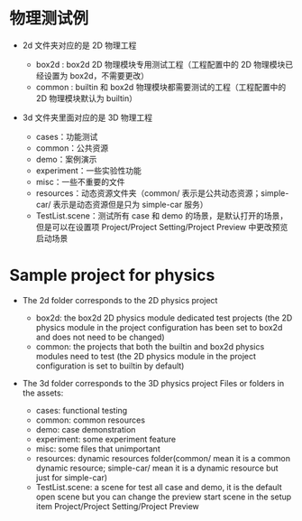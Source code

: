 # 物理测试例

- 2d 文件夹对应的是 2D 物理工程
  - box2d : box2d 2D 物理模块专用测试工程（工程配置中的 2D 物理模块已经设置为 box2d，不需要更改）
  - common : builtin 和 box2d 物理模块都需要测试的工程（工程配置中的 2D 物理模块默认为 builtin）

- 3d 文件夹里面对应的是 3D 物理工程
  - cases：功能测试
  - common：公共资源
  - demo：案例演示
  - experiment：一些实验性功能
  - misc：一些不重要的文件
  - resources：动态资源文件夹（common/ 表示是公共动态资源；simple-car/ 表示是动态资源但是只为 simple-car 服务）
  - TestList.scene：测试所有 case 和 demo 的场景，是默认打开的场景，但是可以在设置项 Project/Project Setting/Project Preview 中更改预览启动场景

# Sample project for physics

- The 2d folder corresponds to the 2D physics project
  - box2d: the box2d 2D physics module dedicated test projects (the 2D physics module in the project configuration has been set to box2d and does not need to be changed)
  - common: the projects that both the builtin and box2d physics modules need to test (the 2D physics module in the project configuration is set to builtin by default)

- The 3d folder corresponds to the 3D physics project
Files or folders in the assets:
  - cases: functional testing
  - common: common resources
  - demo: case demonstration
  - experiment: some experiment feature
  - misc: some files that unimportant
  - resources: dynamic resources folder(common/ mean it is a common dynamic resource; simple-car/ mean it is a dynamic resource but just for simple-car)
  - TestList.scene: a scene for test all case and demo, it is the default open scene but you can change the preview start scene in the setup item Project/Project Setting/Project Preview
